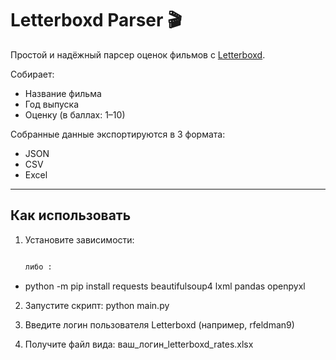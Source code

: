 # Letterboxd Parser 🎬

Простой и надёжный парсер оценок фильмов с [Letterboxd](https://letterboxd.com).

Собирает:
- Название фильма
- Год выпуска
- Оценку (в баллах: 1–10)

Собранные данные экспортируются в 3 формата:

* JSON
* CSV
* Excel
---

## Как использовать

1. Установите зависимости:
   ```bash pip install requests beautifulsoup4 pandas openpyxl

   либо :
  * python -m pip install requests beautifulsoup4 lxml pandas openpyxl

2. Запустите скрипт:
   python main.py
   
3. Введите логин пользователя Letterboxd (например, rfeldman9)


4. Получите файл вида: ваш_логин_letterboxd_rates.xlsx
